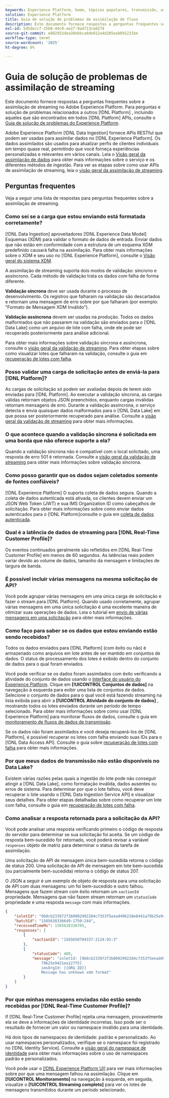 ```yaml
---
keywords: Experience Platform, home, tópicos populares, transmissão, assimilação de streaming, solução de problemas, solução de problemas de assimilação de streaming, perguntas frequentes sobre assimilação de streaming, perguntas frequentes;
solution: Experience Platform
title: Guia de solução de problemas de assimilação de fluxo
description: Este documento fornece respostas a perguntas frequentes sobre a assimilação de streaming no Adobe Experience Platform.
exl-id: 5d5deccf-25b8-44c9-ae27-9a4713ced274
source-git-commit: e802932dea38ebbca8de012a4d285eab691231be
workflow-type: tm+mt
source-wordcount: '1025'
ht-degree: 0%

---
```


# Guia de solução de problemas de assimilação de streaming

Este documento fornece respostas a perguntas frequentes sobre a assimilação de streaming no Adobe Experience Platform. Para perguntas e solução de problemas relacionados a outros [!DNL Platform] , incluindo aqueles que são encontrados em todos [!DNL Platform] APIs, consulte o [Guia de solução de problemas do Experience Platform](../../landing/troubleshooting.md).

Adobe Experience Platform [!DNL Data Ingestion] fornece APIs RESTful que podem ser usadas para assimilar dados no [!DNL Experience Platform]. Os dados assimilados são usados para atualizar perfis de clientes individuais em tempo quase real, permitindo que você forneça experiências personalizadas e relevantes em vários canais. Leia o [Visão geral da assimilação de dados](../home.md) para obter mais informações sobre o serviço e os diferentes métodos de ingestão. Para ver as etapas sobre como usar APIs de assimilação de streaming, leia o [visão geral da assimilação de streaming](../streaming-ingestion/overview.md).

## Perguntas frequentes

Veja a seguir uma lista de respostas para perguntas frequentes sobre a assimilação de streaming.

### Como sei se a carga que estou enviando está formatada corretamente?

[!DNL Data Ingestion] aproveitadores [!DNL Experience Data Model] Esquemas (XDM) para validar o formato de dados de entrada. Enviar dados que não estão em conformidade com a estrutura de um esquema XDM predefinido causará falha na assimilação. Para obter mais informações sobre o XDM e seu uso no [!DNL Experience Platform], consulte o [Visão geral do sistema XDM](../../xdm/home.md).

A assimilação de streaming suporta dois modos de validação: síncrono e assíncrono. Cada método de validação trata os dados com falha de forma diferente.

**Validação síncrona** deve ser usada durante o processo de desenvolvimento. Os registros que falharam na validação são descartados e retornam uma mensagem de erro sobre por que falharam (por exemplo: &quot;Formato de Mensagem XDM Inválido&quot;).

**Validação assíncrona** devem ser usadas na produção. Todos os dados malformados que não passarem na validação são enviados para o [!DNL Data Lake] como um arquivo de lote com falha, onde ele pode ser recuperado posteriormente para análise adicional.

Para obter mais informações sobre validação síncrona e assíncrona, consulte o [visão geral da validação de streaming](../quality/streaming-validation.md). Para obter etapas sobre como visualizar lotes que falharam na validação, consulte o guia em [recuperação de lotes com falha](../quality/retrieve-failed-batches.md).

### Posso validar uma carga de solicitação antes de enviá-la para [!DNL Platform]?

As cargas de solicitação só podem ser avaliadas depois de terem sido enviadas para [!DNL Platform]. Ao executar a validação síncrona, as cargas válidas retornam objetos JSON preenchidos, enquanto cargas inválidas retornam mensagens de erro. Durante a validação assíncrona, o serviço detecta e envia quaisquer dados malformados para o [!DNL Data Lake] em que possa ser posteriormente recuperado para análise. Consulte a [visão geral da validação de streaming](../quality/streaming-validation.md) para obter mais informações.

### O que acontece quando a validação síncrona é solicitada em uma borda que não oferece suporte a ela?

Quando a validação síncrona não é compatível com o local solicitado, uma resposta de erro 501 é retornada. Consulte a [visão geral da validação de streaming](../quality/streaming-validation.md) para obter mais informações sobre validação síncrona.

### Como posso garantir que os dados sejam coletados somente de fontes confiáveis?

[!DNL Experience Platform] O suporta coleta de dados segura. Quando a coleta de dados autenticada está ativada, os clientes devem enviar um JSON Web Token (JWT) e sua IMS Organization ID como cabeçalhos de solicitação. Para obter mais informações sobre como enviar dados autenticados para o [!DNL Platform]consulte o guia em [coleta de dados autenticada](../tutorials/create-authenticated-streaming-connection.md).

### Qual é a latência de dados de streaming para [!DNL Real-Time Customer Profile]?

Os eventos continuados geralmente são refletidos em [!DNL Real-Time Customer Profile] em menos de 60 segundos. As latências reais podem variar devido ao volume de dados, tamanho da mensagem e limitações de largura de banda.

### É possível incluir várias mensagens na mesma solicitação de API?

Você pode agrupar várias mensagens em uma única carga de solicitação e fazer o stream para [!DNL Platform]. Quando usado corretamente, agrupar várias mensagens em uma única solicitação é uma excelente maneira de otimizar suas operações de dados. Leia o tutorial em [envio de várias mensagens em uma solicitação](../tutorials/streaming-multiple-messages.md) para obter mais informações.

### Como faço para saber se os dados que estou enviando estão sendo recebidos?

Todos os dados enviados para [!DNL Platform] (com êxito ou não) é armazenado como arquivos em lote antes de ser mantido em conjuntos de dados. O status de processamento dos lotes é exibido dentro do conjunto de dados para o qual foram enviados.

Você pode verificar se os dados foram assimilados com êxito verificando a atividade do conjunto de dados usando o [Interface do usuário do Experience Platform](https://platform.adobe.com). Clique em **[!UICONTROL Conjuntos de dados]** na navegação à esquerda para exibir uma lista de conjuntos de dados. Selecione o conjunto de dados para o qual você está fazendo streaming na lista exibida para abrir a **[!UICONTROL Atividade do conjunto de dados]** , mostrando todos os lotes enviados durante um período de tempo selecionado. Para obter mais informações sobre como usar [!DNL Experience Platform] para monitorar fluxos de dados, consulte o guia em [monitoramento de fluxos de dados de transmissão](../quality/monitor-data-ingestion.md).

Se os dados não foram assimilados e você deseja recuperá-los de [!DNL Platform], é possível recuperar os lotes com falha enviando suas IDs para o [!DNL Data Access API]. Consulte o guia sobre [recuperação de lotes com falha](../quality/retrieve-failed-batches.md) para obter mais informações.

### Por que meus dados de transmissão não estão disponíveis no Data Lake?

Existem várias razões pelas quais a ingestão do lote pode não conseguir atingir a [!DNL Data Lake], como formatação inválida, dados ausentes ou erros de sistema. Para determinar por que o lote falhou, você deve recuperar o lote usando o [!DNL Data Ingestion Service API] e visualizar seus detalhes. Para obter etapas detalhadas sobre como recuperar um lote com falha, consulte o guia em [recuperação de lotes com falha](../quality/retrieve-failed-batches.md).

### Como analisar a resposta retornada para a solicitação da API?

Você pode analisar uma resposta verificando primeiro o código de resposta do servidor para determinar se sua solicitação foi aceita. Se um código de resposta bem-sucedido for retornado, você poderá revisar a variável `responses` objeto de matriz para determinar o status da tarefa de assimilação.

Uma solicitação de API de mensagem única bem-sucedida retorna o código de status 200. Uma solicitação de API de mensagem em lote bem-sucedida (ou parcialmente bem-sucedida) retorna o código de status 207.

O JSON a seguir é um exemplo de objeto de resposta para uma solicitação de API com duas mensagens: um foi bem-sucedido e outro falhou. Mensagens que fazem stream com êxito retornam um `xactionId` propriedade. Mensagens que não fazem stream retornam um `statusCode` propriedade e uma resposta `message` com mais informações.

```JSON
{
    "inletId": "9b0cb233972f3b0092992284c7353f5eead496218e8441a79b25e9421ea127f5",
    "batchId": "1565638336649:1750:244",
    "receivedTimeMs": 1565638336705,
    "responses": [
        {
            "xactionId": "1565650704337:2124:92:3"
        },
        {
            "statusCode": 400,
            "message": "inletId: [9b0cb233972f3b0092992284c7353f5eead496218e8441a
                79b25e9421ea127f5] 
                imsOrgId: [{ORG_ID}] 
                Message has unknown xdm format"
        }
    ]
}
```

### Por que minhas mensagens enviadas não estão sendo recebidas por [!DNL Real-Time Customer Profile]?

If [!DNL Real-Time Customer Profile] rejeita uma mensagem, provavelmente ela se deve a informações de identidade incorretas. Isso pode ser o resultado de fornecer um valor ou namespace inválido para uma identidade.

Há dois tipos de namespaces de identidade: padrão e personalizado. Ao usar namespaces personalizados, verifique se o namespace foi registrado no [!DNL Identity Service]. Consulte a [visão geral do namespace de identidade](../../identity-service/namespaces.md) para obter mais informações sobre o uso de namespaces padrão e personalizados.

Você pode usar o [[!DNL Experience Platform UI]](https://platform.adobe.com) para ver mais informações sobre por que uma mensagem falhou na assimilação. Clique em **[!UICONTROL Monitoramento]** na navegação à esquerda, em seguida, visualize o **[!UICONTROL Streaming completo]** para ver os lotes de mensagens transmitidos durante um período selecionado.

